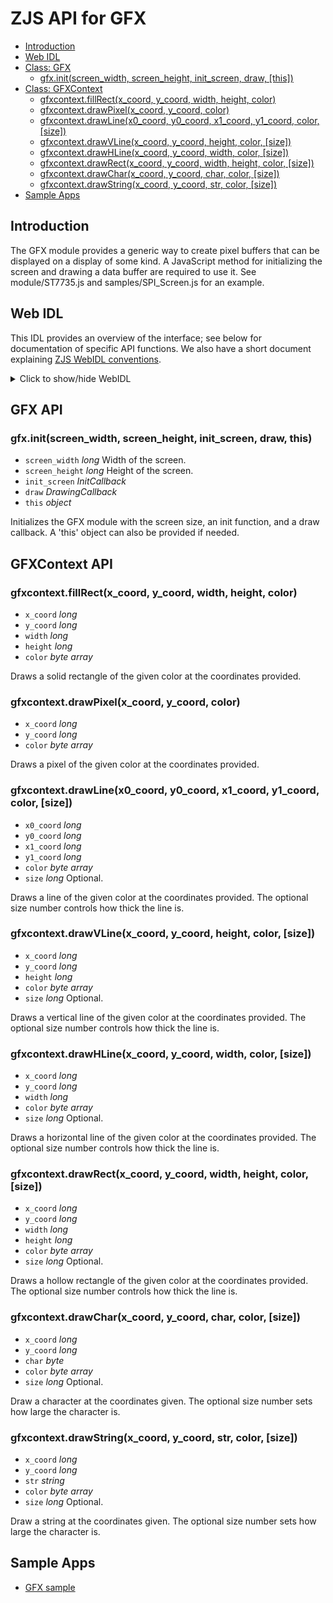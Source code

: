 ZJS API for GFX
===============

* [Introduction](#introduction)
* [Web IDL](#web-idl)
* [Class: GFX](#gfx-api)
  * [gfx.init(screen_width, screen_height, init_screen, draw, [this])](#gfxinitscreen_width-screen_height-init_screen-draw-this)
* [Class: GFXContext](#gfxcontext-api)
  * [gfxcontext.fillRect(x_coord, y_coord, width, height, color)](#gfxcontextfillrectx_coord-y_coord-width-height-color)
  * [gfxcontext.drawPixel(x_coord, y_coord, color)](#gfxcontextdrawpixelx_coord-y_coord-color)
  * [gfxcontext.drawLine(x0_coord, y0_coord, x1_coord, y1_coord, color, [size])](#gfxcontextdrawlinex0_coord-y0_coord-x1_coord-y1_coord-color-size)
  * [gfxcontext.drawVLine(x_coord, y_coord, height, color, [size])](#gfxcontextdrawvlinex_coord-y_coord-height-color-size)
  * [gfxcontext.drawHLine(x_coord, y_coord, width, color, [size])](#gfxcontextdrawhlinex_coord-y_coord-width-color-size)
  * [gfxcontext.drawRect(x_coord, y_coord, width, height, color, [size])](#gfxcontextdrawrectx_coord-y_coord-width-height-color-size)
  * [gfxcontext.drawChar(x_coord, y_coord, char, color, [size])](#gfxcontextdrawcharx_coord-y_coord-char-color-size)
  * [gfxcontext.drawString(x_coord, y_coord, str, color, [size])](#gfxcontextdrawstringx_coord-y_coord-str-color-size)
* [Sample Apps](#sample-apps)

Introduction
------------
The GFX module provides a generic way to create pixel buffers that can
be displayed on a display of some kind.  A JavaScript method for initializing
the screen and drawing a data buffer are required to use it.
See module/ST7735.js and samples/SPI_Screen.js for an example.

Web IDL
-------
This IDL provides an overview of the interface; see below for documentation of
specific API functions.  We also have a short document explaining [ZJS WebIDL conventions](Notes_on_WebIDL.md).
<details>
<summary> Click to show/hide WebIDL</summary>
<pre>
// require returns a GFX object
// var gfx = require('gfx');
[ReturnFromRequire]
interface GFX {
    GFXContext init(long screen_width, long screen_height, InitCallback init_screen,
                    DrawingCallback draw, optional this this_object);
};<p>
interface GFXContext {
    void fillRect(long x_coord, long y_coord, long width, long height,
                  sequence < byte > color);
    void drawPixel(long x_coord, long y_coord, sequence < byte > color);
    void drawLine(long x0_coord, long y0_coord, long x1_coord,
                  long y1_coord, sequence < byte > color, optional long size);
    void drawVLine(long x_coord, long y_coord, long height, sequence < byte > color,
                   optional long size);
    void drawHLine(long x_coord, long y_coord, long width, sequence < byte > color,
                   optional long size);
    void drawRect(long x_coord, long y_coord, long width, long height,
                  sequence < byte > color, optional long size);
    void drawChar(long x_coord, long y_coord, byte char, sequence < byte > color,
                  optional long size);
    void drawString(long x_coord, long y_coord, string str, sequence < byte > color,
                    optional long size);
};<p>
callback InitCallback = void (any... params);
callback DrawingCallback = void (any... params);
</pre>
</details>

GFX API
-------
### gfx.init(screen_width, screen_height, init_screen, draw, this)
* `screen_width` *long* Width of the screen.
* `screen_height` *long* Height of the screen.
* `init_screen` *InitCallback*
* `draw` *DrawingCallback*
* `this` *object*

Initializes the GFX module with the screen size, an init function, and a draw
callback.  A 'this' object can also be provided if needed.

GFXContext API
--------------
### gfxcontext.fillRect(x_coord, y_coord, width, height, color)
* `x_coord` *long*
* `y_coord` *long*
* `width` *long*
* `height` *long*
* `color` *byte array*

Draws a solid rectangle of the given color at the coordinates provided.

### gfxcontext.drawPixel(x_coord, y_coord, color)
* `x_coord` *long*
* `y_coord` *long*
* `color` *byte array*

Draws a pixel of the given color at the coordinates provided.

### gfxcontext.drawLine(x0_coord, y0_coord, x1_coord, y1_coord, color, [size])
* `x0_coord` *long*
* `y0_coord` *long*
* `x1_coord` *long*
* `y1_coord` *long*
* `color` *byte array*
* `size` *long* Optional.


Draws a line of the given color at the coordinates provided.  The optional
size number controls how thick the line is.

### gfxcontext.drawVLine(x_coord, y_coord, height, color, [size])
* `x_coord` *long*
* `y_coord` *long*
* `height` *long*
* `color` *byte array*
* `size` *long* Optional.


Draws a vertical line of the given color at the coordinates provided.  The
optional size number controls how thick the line is.

### gfxcontext.drawHLine(x_coord, y_coord, width, color, [size])
* `x_coord` *long*
* `y_coord` *long*
* `width` *long*
* `color` *byte array*
* `size` *long* Optional.


Draws a horizontal line of the given color at the coordinates provided.  The
optional size number controls how thick the line is.

### gfxcontext.drawRect(x_coord, y_coord, width, height, color, [size])
* `x_coord` *long*
* `y_coord` *long*
* `width` *long*
* `height` *long*
* `color` *byte array*
* `size` *long* Optional.


Draws a hollow rectangle of the given color at the coordinates provided.  The
optional size number controls how thick the line is.

### gfxcontext.drawChar(x_coord, y_coord, char, color, [size])
* `x_coord` *long*
* `y_coord` *long*
* `char` *byte*
* `color` *byte array*
* `size` *long* Optional.


Draw a character at the coordinates given. The optional size number sets how
large the character is.

### gfxcontext.drawString(x_coord, y_coord, str, color, [size])
* `x_coord` *long*
* `y_coord` *long*
* `str` *string*
* `color` *byte array*
* `size` *long* Optional.


Draw a string at the coordinates given. The optional size number sets how
large the character is.

Sample Apps
-----------
* [GFX sample](../samples/SPI_Screen.js)
